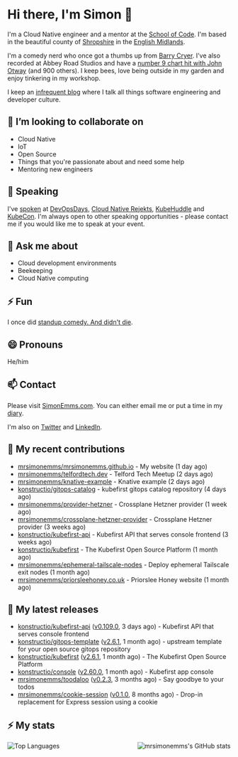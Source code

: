 # Hi there, I'm Simon 👋

I'm a Cloud Native engineer and a mentor at the [School of Code](https://www.schoolofcode.co.uk).
I'm based in the beautiful county of [Shropshire](https://en.wikipedia.org/wiki/Shropshire)
in the [English Midlands](https://en.wikipedia.org/wiki/Midlands).

I'm a comedy nerd who once got a thumbs up from [Barry Cryer](https://en.wikipedia.org/wiki/Barry_Cryer).
I've also recorded at Abbey Road Studios and have a [number 9 chart hit with John
Otway](https://www.youtube.com/watch?v=3BwOyVIlupg&ab_channel=JohnOtway) (and 900
others). I keep bees, love being outside in my garden and enjoy tinkering in my
workshop.

I keep an [infrequent blog](https://www.simonemms.com/blog) where I talk all
things software engineering and developer culture.

## 👯 I’m looking to collaborate on

- Cloud Native
- IoT
- Open Source
- Things that you're passionate about and need some help
- Mentoring new engineers

## 🎤 Speaking

I've [spoken](https://www.simonemms.com/speaking) at [DevOpsDays](https://devopsdays.org/),
[Cloud Native Rejekts](https://cloud-native.rejekts.io/), [KubeHuddle](https://kubehuddle.com)
and [KubeCon](https://www.cncf.io/kubecon-cloudnativecon-events/). I'm always
open to other speaking opportunities - please contact me if you would like me to
speak at your event.

## 💬 Ask me about

- Cloud development environments
- Beekeeping
- Cloud Native computing

## ⚡ Fun

I once did [standup comedy. And didn't die](https://www.youtube.com/watch?v=iy1EvJXH2ks&ab_channel=SimonEmms).

## 😄 Pronouns

He/him

## 📫 Contact

Please visit [SimonEmms.com](https://www.simonemms.com). You can either email me
or put a time in my [diary](https://diary.simonemms.com).

I'm also on [Twitter](https://twitter/theshroppiebeek) and [LinkedIn](https://www.linkedin.com/in/simonemms).

## 👷 My recent contributions
- [mrsimonemms/mrsimonemms.github.io](https://github.com/mrsimonemms/mrsimonemms.github.io) - My website
  (1 day ago)
- [mrsimonemms/telfordtech.dev](https://github.com/mrsimonemms/telfordtech.dev) - Telford Tech Meetup
  (2 days ago)
- [mrsimonemms/knative-example](https://github.com/mrsimonemms/knative-example) - Knative example
  (2 days ago)
- [konstructio/gitops-catalog](https://github.com/konstructio/gitops-catalog) - kubefirst gitops catalog repository
  (4 days ago)
- [mrsimonemms/provider-hetzner](https://github.com/mrsimonemms/provider-hetzner) - Crossplane Hetzner provider
  (1 week ago)
- [mrsimonemms/crossplane-hetzner-provider](https://github.com/mrsimonemms/crossplane-hetzner-provider) - Crossplane Hetzner provider
  (3 weeks ago)
- [konstructio/kubefirst-api](https://github.com/konstructio/kubefirst-api) - Kubefirst API that serves console frontend
  (3 weeks ago)
- [konstructio/kubefirst](https://github.com/konstructio/kubefirst) - The Kubefirst Open Source Platform
  (1 month ago)
- [mrsimonemms/ephemeral-tailscale-nodes](https://github.com/mrsimonemms/ephemeral-tailscale-nodes) - Deploy ephemeral Tailscale exit nodes
  (1 month ago)
- [mrsimonemms/priorsleehoney.co.uk](https://github.com/mrsimonemms/priorsleehoney.co.uk) - Priorslee Honey website
  (1 month ago)

## 🔭 My latest releases
- [konstructio/kubefirst-api](https://github.com/konstructio/kubefirst-api) ([v0.109.0](https://github.com/konstructio/kubefirst-api/releases/tag/v0.109.0),
  3 days ago) - Kubefirst API that serves console frontend
- [konstructio/gitops-template](https://github.com/konstructio/gitops-template) ([v2.6.1](https://github.com/konstructio/gitops-template/releases/tag/v2.6.1),
  1 month ago) - upstream template for your open source gitops repository
- [konstructio/kubefirst](https://github.com/konstructio/kubefirst) ([v2.6.1](https://github.com/konstructio/kubefirst/releases/tag/v2.6.1),
  1 month ago) - The Kubefirst Open Source Platform
- [konstructio/console](https://github.com/konstructio/console) ([v2.60.0](https://github.com/konstructio/console/releases/tag/v2.60.0),
  1 month ago) - Kubefirst app console
- [mrsimonemms/toodaloo](https://github.com/mrsimonemms/toodaloo) ([v0.2.3](https://github.com/mrsimonemms/toodaloo/releases/tag/v0.2.3),
  3 months ago) - Say goodbye to your todos
- [mrsimonemms/cookie-session](https://github.com/mrsimonemms/cookie-session) ([v0.1.0](https://github.com/mrsimonemms/cookie-session/releases/tag/v0.1.0),
  8 months ago) - Drop-in replacement for Express session using a cookie

## ⚡ My stats

<img
  align="right"
  alt="mrsimonemms's GitHub stats"
  src="https://github-readme-stats.vercel.app/api?username=mrsimonemms&count_private=1&show_icons=true&"
  />

![Top Languages](https://github-readme-stats.vercel.app/api/top-langs/?username=mrsimonemms)
